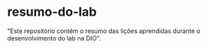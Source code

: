 # resumo-do-lab
"Este repositório contém o resumo das lições aprendidas durante o desenvolvimento do lab na DIO".
